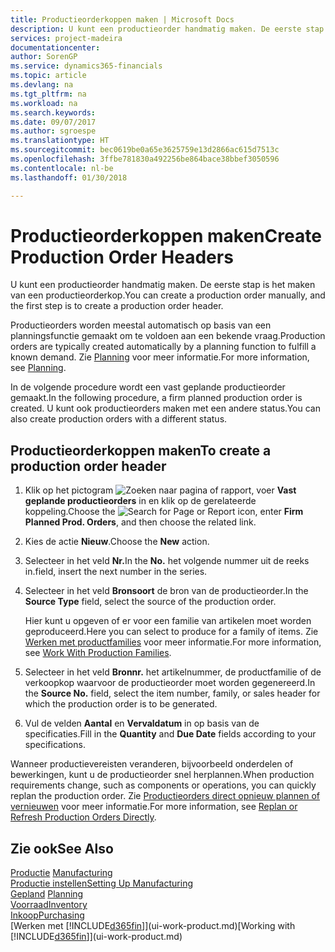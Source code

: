 ```yaml
---
title: Productieorderkoppen maken | Microsoft Docs
description: U kunt een productieorder handmatig maken. De eerste stap is het maken van een productieorderkop.
services: project-madeira
documentationcenter: 
author: SorenGP
ms.service: dynamics365-financials
ms.topic: article
ms.devlang: na
ms.tgt_pltfrm: na
ms.workload: na
ms.search.keywords: 
ms.date: 09/07/2017
ms.author: sgroespe
ms.translationtype: HT
ms.sourcegitcommit: bec0619be0a65e3625759e13d2866ac615d7513c
ms.openlocfilehash: 3ffbe781830a492256be864bace38bbef3050596
ms.contentlocale: nl-be
ms.lasthandoff: 01/30/2018

---
```

# <a name="create-production-order-headers"></a><span data-ttu-id="9488a-103">Productieorderkoppen maken</span><span class="sxs-lookup"><span data-stu-id="9488a-103">Create Production Order Headers</span></span>
<span data-ttu-id="9488a-104">U kunt een productieorder handmatig maken. De eerste stap is het maken van een productieorderkop.</span><span class="sxs-lookup"><span data-stu-id="9488a-104">You can create a production order manually, and the first step is to create a production order header.</span></span>

<span data-ttu-id="9488a-105">Productieorders worden meestal automatisch op basis van een planningsfunctie gemaakt om te voldoen aan een bekende vraag.</span><span class="sxs-lookup"><span data-stu-id="9488a-105">Production orders are typically created automatically by a planning function to fulfill a known demand.</span></span> <span data-ttu-id="9488a-106">Zie [Planning](production-planning.md) voor meer informatie.</span><span class="sxs-lookup"><span data-stu-id="9488a-106">For more information, see [Planning](production-planning.md).</span></span>   

<span data-ttu-id="9488a-107">In de volgende procedure wordt een vast geplande productieorder gemaakt.</span><span class="sxs-lookup"><span data-stu-id="9488a-107">In the following procedure, a firm planned production order is created.</span></span> <span data-ttu-id="9488a-108">U kunt ook productieorders maken met een andere status.</span><span class="sxs-lookup"><span data-stu-id="9488a-108">You can also create production orders with a different status.</span></span>  

## <a name="to-create-a-production-order-header"></a><span data-ttu-id="9488a-109">Productieorderkoppen maken</span><span class="sxs-lookup"><span data-stu-id="9488a-109">To create a production order header</span></span>  
1.  <span data-ttu-id="9488a-110">Klik op het pictogram ![Zoeken naar pagina of rapport](media/ui-search/search_small.png "pictogram Zoeken naar pagina of rapport"), voer **Vast geplande productieorders** in en klik op de gerelateerde koppeling.</span><span class="sxs-lookup"><span data-stu-id="9488a-110">Choose the ![Search for Page or Report](media/ui-search/search_small.png "Search for Page or Report icon") icon, enter **Firm Planned Prod. Orders**, and then choose the related link.</span></span>  
2.  <span data-ttu-id="9488a-111">Kies de actie **Nieuw**.</span><span class="sxs-lookup"><span data-stu-id="9488a-111">Choose the **New** action.</span></span>  
3.  <span data-ttu-id="9488a-112">Selecteer in het veld **Nr.**</span><span class="sxs-lookup"><span data-stu-id="9488a-112">In the **No.**</span></span> <span data-ttu-id="9488a-113">het volgende nummer uit de reeks in.</span><span class="sxs-lookup"><span data-stu-id="9488a-113">field, insert the next number in the series.</span></span>  
4.  <span data-ttu-id="9488a-114">Selecteer in het veld **Bronsoort** de bron van de productieorder.</span><span class="sxs-lookup"><span data-stu-id="9488a-114">In the **Source Type** field, select the source of the production order.</span></span>

    <span data-ttu-id="9488a-115">Hier kunt u opgeven of er voor een familie van artikelen moet worden geproduceerd.</span><span class="sxs-lookup"><span data-stu-id="9488a-115">Here you can select to produce for a family of items.</span></span> <span data-ttu-id="9488a-116">Zie [Werken met productfamilies](production-how-work-family.md) voor meer informatie.</span><span class="sxs-lookup"><span data-stu-id="9488a-116">For more information, see [Work With Production Families](production-how-work-family.md).</span></span>
5.  <span data-ttu-id="9488a-117">Selecteer in het veld **Bronnr.** het artikelnummer, de productfamilie of de verkoopkop waarvoor de productieorder moet worden gegenereerd.</span><span class="sxs-lookup"><span data-stu-id="9488a-117">In the **Source No.** field, select the item number, family, or sales header for which the production order is to be generated.</span></span>  
6.  <span data-ttu-id="9488a-118">Vul de velden **Aantal** en **Vervaldatum** in op basis van de specificaties.</span><span class="sxs-lookup"><span data-stu-id="9488a-118">Fill in the **Quantity** and **Due Date** fields according to your specifications.</span></span>  

<span data-ttu-id="9488a-119">Wanneer productievereisten veranderen, bijvoorbeeld onderdelen of bewerkingen, kunt u de productieorder snel herplannen.</span><span class="sxs-lookup"><span data-stu-id="9488a-119">When production requirements change, such as components or operations, you can quickly replan the production order.</span></span> <span data-ttu-id="9488a-120">Zie [Productieorders direct opnieuw plannen of vernieuwen](production-how-to-replan-refresh-production-orders.md) voor meer informatie.</span><span class="sxs-lookup"><span data-stu-id="9488a-120">For more information, see [Replan or Refresh Production Orders Directly](production-how-to-replan-refresh-production-orders.md).</span></span> 

## <a name="see-also"></a><span data-ttu-id="9488a-121">Zie ook</span><span class="sxs-lookup"><span data-stu-id="9488a-121">See Also</span></span>  
<span data-ttu-id="9488a-122">[Productie](production-manage-manufacturing.md)  </span><span class="sxs-lookup"><span data-stu-id="9488a-122">[Manufacturing](production-manage-manufacturing.md)  </span></span>  
[<span data-ttu-id="9488a-123">Productie instellen</span><span class="sxs-lookup"><span data-stu-id="9488a-123">Setting Up Manufacturing</span></span>](production-configure-production-processes.md)  
<span data-ttu-id="9488a-124">[Gepland](production-planning.md)    </span><span class="sxs-lookup"><span data-stu-id="9488a-124">[Planning](production-planning.md)    </span></span>  
[<span data-ttu-id="9488a-125">Voorraad</span><span class="sxs-lookup"><span data-stu-id="9488a-125">Inventory</span></span>](inventory-manage-inventory.md)  
[<span data-ttu-id="9488a-126">Inkoop</span><span class="sxs-lookup"><span data-stu-id="9488a-126">Purchasing</span></span>](purchasing-manage-purchasing.md)  
<span data-ttu-id="9488a-127">[Werken met [!INCLUDE[d365fin](includes/d365fin_md.md)]](ui-work-product.md)</span><span class="sxs-lookup"><span data-stu-id="9488a-127">[Working with [!INCLUDE[d365fin](includes/d365fin_md.md)]](ui-work-product.md)</span></span>

